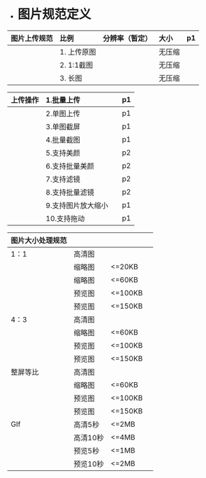 * # 图片规范定义

| 图片上传规范 | 比例 | 分辨率（暂定） | 大小 | p1 |
| :--- | :--- | :--- | :--- | :--- |
|  | 1. 上传原图 |  | 无压缩 |  |
|  | 2. 1:1截图 |  | 无压缩 |  |
|  | 3. 长图 |  | 无压缩 |  |

| 上传操作 | 1.批量上传 |  | p1 |
| :--- | :--- | :--- | :--- |
|  | 2.单图上传 |  | p1 |
|  | 3.单图截屏 |  | p1 |
|  | 4.批量截图 |  | p1 |
|  | 5.支持美颜 |  | p2 |
|  | 6.支持批量美颜 |  | p2 |
|  | 7.支持滤镜 |  | p2 |
|  | 8.支持批量滤镜 |  | p2 |
|  | 9.支持图片放大缩小 |  | p1 |
|  | 10.支持拖动 |  | p1 |

| 图片大小处理规范 |  |  |  |
| :--- | :--- | :--- | :--- |
| 1：1 | 高清图 |  |  |
|  | 缩略图 | &lt;=20KB |  |
|  | 缩略图 | &lt;=60KB |  |
|  | 预览图 | &lt;=100KB |  |
|  | 预览图 | &lt;=150KB |  |
| 4：3 | 高清图 |  |  |
|  | 缩略图 | &lt;=60KB |  |
|  | 预览图 | &lt;=100KB |  |
|  | 预览图 | &lt;=150KB |  |
| 整屏等比 | 高清图 |  |  |
|  | 缩略图 | &lt;=60KB |  |
|  | 预览图 | &lt;=100KB |  |
|  | 预览图 | &lt;=150KB |  |
| GIf | 高清5秒 | &lt;=2MB |  |
|  | 高清10秒 | &lt;=4MB |  |
|  | 预览5秒 | &lt;=1MB |  |
|  | 预览10秒 | &lt;=2MB |  |



